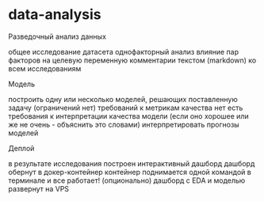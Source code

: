 # data-analysis
Разведочный анализ данных

общее исследование датасета
однофакторный анализ
влияние пар факторов на целевую переменную
комментарии текстом (markdown) ко всем исследованиям
 
Модель

построить одну или несколько моделей, решающих поставленную задачу (ограничений нет)
требований к метрикам качества нет
есть требования к интерпретации качества модели (если оно хорошее или же не очень - объяснить это словами)
интерпретировать прогнозы моделей
 
Деплой

в результате исследования построен интерактивный дашборд
дашборд обернут в докер-контейнер
контейнер поднимается одной командой в терминале и все работает!
(опционально) дашборд с EDA и моделью развернут на VPS
